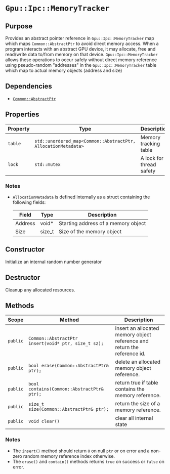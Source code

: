 `Gpu::Ipc::MemoryTracker`
=========================

## Purpose

Provides an abstract pointer reference in `Gpu::Ipc::MemoryTracker` map which maps `Common::AbstractPtr` to avoid
direct memory access. When a program interacts with an abstract GPU device, it may allocate, free and read/write
data to/from memory on that device.  `Gpu::Ipc::MemoryTracker` allows these operations to occur safely without
direct memory reference using pseudo-random "addresses" in the `Gpu::Ipc::MemoryTracker` table which map to actual
memory objects (address and size)

## Dependencies

* [`Common::AbstractPtr`](Common-AbstractPtr.md)

## Properties

| Property | Type                                                          | Description              |
|----------|---------------------------------------------------------------|--------------------------|
| `table`  | `std::unordered_map<Common::AbstractPtr, AllocationMetadata>` | Memory tracking table    |
| `lock`   | `std::mutex`                                                  | A lock for thread safety |

### Notes

* `AllocationMetadata` is defined internally as a struct containing the following fields:

  | Field   | Type   | Description                         |
  |---------|--------|-------------------------------------|
  | Address | void*  | Starting address of a memory object |
  | Size    | size_t | Size of the memory object           |

## Constructor

Initialize an internal random number generator

## Destructor

Cleanup any allocated resources.

## Methods

| Scope    | Method                                              | Description                                                              |
|----------|-----------------------------------------------------|--------------------------------------------------------------------------|
| `public` | `Common::AbstractPtr insert(void* ptr, size_t sz);` | insert an allocated memory object reference and return the reference id. |
| `public` | `bool erase(Common::AbstractPtr& ptr);`             | delete an allocated memory object reference.                             |
| `public` | `bool contains(Common::AbstractPtr& ptr);`          | return true if table contains the memory reference.                      |
| `public` | `size_t size(Common::AbstractPtr& ptr);`            | return the size of a memory reference.                                   |
| `public` | `void clear()`                                      | clear all internal state                                                 |

### Notes

* The `insert()` method should return `0` on null `ptr` or on error and a non-zero random memory reference index otherwise.
* The `erase()` and `contain()` methods returns `true` on success or `false` on error.
